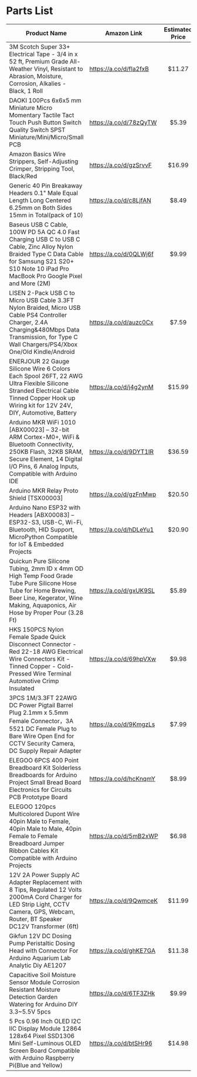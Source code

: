 # Parts List


| Product Name | Amazon Link | Estimated Price |
| ------------ | ----------- | :-------------: |
| 3M Scotch Super 33+ Electrical Tape - 3/4 in x 52 ft, Premium Grade All-Weather Vinyl, Resistant to Abrasion, Moisture, Corrosion, Alkalies - Black, 1 Roll | https://a.co/d/fIa2fxB	| $11.27 |
| DAOKI 100Pcs 6x6x5 mm Miniature Micro Momentary Tactile Tact Touch Push Button Switch Quality Switch SPST Miniature/Mini/Micro/Small PCB|https://a.co/d/78zQyTW |$5.39 |
|Amazon Basics Wire Strippers, Self-Adjusting Crimper, Stripping Tool, Black/Red | https://a.co/d/gzSrvvF |	$16.99 |
| Generic 40 Pin Breakaway Headers 0.1" Male Equal Length Long Centered 6.25mm on Both Sides 15mm in Total(pack of 10) | https://a.co/d/c8LjfAN	| $8.49 |
| Baseus USB C Cable, 100W PD 5A QC 4.0 Fast Charging USB C to USB C Cable, Zinc Alloy Nylon Braided Type C Data Cable for Samsung S21 S20+ S10 Note 10 iPad Pro MacBook Pro Google Pixel and More (2M) | https://a.co/d/0QLWj6f |	$9.99 |
| LISEN 2-Pack USB C to Micro USB Cable 3.3FT Nylon Braided, Micro USB Cable PS4 Controller Charger, 2.4A Charging&480Mbps Data Transmission, for Type C Wall Chargers/PS4/Xbox One/Old Kindle/Android | https://a.co/d/auzc0Cx | $7.59 |
| ENERJOUR 22 Gauge Silicone Wire 6 Colors Each Spool 26FT, 22 AWG Ultra Flexible Silicone Stranded Electrical Cable Tinned Copper Hook up Wiring kit for 12V 24V, DIY, Automotive, Battery | https://a.co/d/j4g2ynM | $15.99 |
| Arduino MKR WiFi 1010 [ABX00023] – 32-bit ARM Cortex-M0+, WiFi & Bluetooth Connectivity, 250KB Flash, 32KB SRAM, Secure Element, 14 Digital I/O Pins, 6 Analog Inputs, Compatible with Arduino IDE | https://a.co/d/9DYT1IR |	$36.59 |
| Arduino MKR Relay Proto Shield [TSX00003] | https://a.co/d/gzFnMwp | $20.50 |
| Arduino Nano ESP32 with Headers [ABX00083] – ESP32-S3, USB-C, Wi-Fi, Bluetooth, HID Support, MicroPython Compatible for IoT & Embedded Projects | https://a.co/d/hDLeYu1 | $20.90 |
| Quickun Pure Silicone Tubing, 2mm ID x 4mm OD High Temp Food Grade Tube Pure Silicone Hose Tube for Home Brewing, Beer Line, Kegerator, Wine Making, Aquaponics, Air Hose by Proper Pour (3.28 Ft) | https://a.co/d/gxUK9SL | $5.89 |
| HKS 150PCS Nylon Female Spade Quick Disconnect Connector - Red 22-18 AWG Electrical Wire Connectors Kit - Tinned Copper - Cold-Pressed Wire Terminal Automotive Crimp Insulated | https://a.co/d/69hpVXw | $9.98 |
| 3PCS 1M/3.3FT 22AWG DC Power Pigtail Barrel Plug 2.1mm x 5.5mm Female Connector，3A 5521 DC Female Plug to Bare Wire Open End for CCTV Security Camera, DC Supply Repair Adapter | https://a.co/d/9KmgzLs | $7.99 |
| ELEGOO 6PCS 400 Point Breadboard Kit Solderless Breadboards for Arduino Project Small Bread Board Electronics for Circuits PCB Prototype Board | https://a.co/d/hcKnqmY | $8.99 |
| ELEGOO 120pcs Multicolored Dupont Wire 40pin Male to Female, 40pin Male to Male, 40pin Female to Female Breadboard Jumper Ribbon Cables Kit Compatible with Arduino Projects | https://a.co/d/5mB2xWP | $6.98 |
| 12V 2A Power Supply AC Adapter Replacement with 8 Tips, Regulated 12 Volts 2000mA Cord Charger for LED Strip Light, CCTV Camera, GPS, Webcam, Router, BT Speaker DC12V Transformer (6ft) | https://a.co/d/9QwmceK | $11.99 |
| Gikfun 12V DC Dosing Pump Peristaltic Dosing Head with Connector For Arduino Aquarium Lab Analytic Diy AE1207 | https://a.co/d/ghKE7GA | $11.38 |
| Capacitive Soil Moisture Sensor Module Corrosion Resistant Moisture Detection Garden Watering for Arduino DIY 3.3~5.5V 5pcs | https://a.co/d/6TF3ZHk | $9.99 |
| 5 Pcs 0.96 Inch OLED I2C IIC Display Module 12864 128x64 Pixel SSD1306 Mini Self-Luminous OLED Screen Board Compatible with Arduino Raspberry Pi(Blue and Yellow) | https://a.co/d/btSHr96 | $14.98 |
